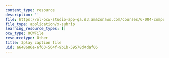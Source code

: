 ```yaml
---
content_type: resource
description: ''
file: https://ol-ocw-studio-app-qa.s3.amazonaws.com/courses/6-004-computation-structures-spring-2017/a648686e6f63564f9b1b59578d4daf06_1eIFnKOZ-oY.vtt
file_type: application/x-subrip
learning_resource_types: []
ocw_type: OCWFile
resourcetype: Other
title: 3play caption file
uid: a648686e-6f63-564f-9b1b-59578d4daf06
---
```

